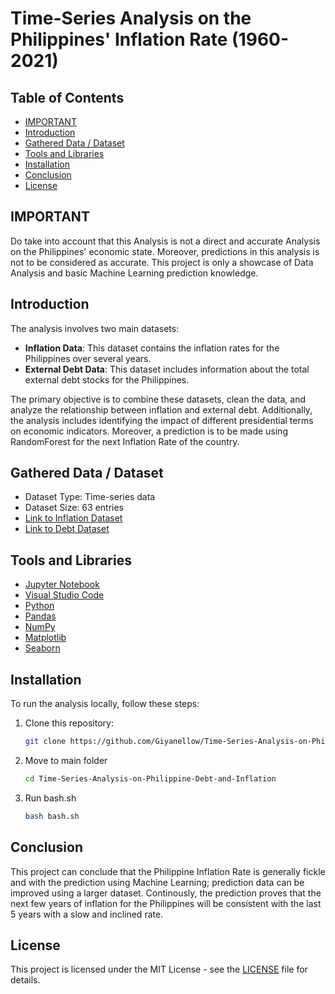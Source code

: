 # Time-Series Analysis on the Philippines' Inflation Rate (1960-2021)

## Table of Contents
- [IMPORTANT](#important)
- [Introduction](#introduction)
- [Gathered Data / Dataset](#gathered-data--dataset)
- [Tools and Libraries](#tools-and-libraries)
- [Installation](#installation)
- [Conclusion](#conclusion)
- [License](#license)

## IMPORTANT
Do take into account that this Analysis is not a direct and accurate Analysis on the Philippines' economic state. Moreover, predictions in this analysis is not to be considered as accurate. This project is only a showcase of Data Analysis and basic Machine Learning prediction knowledge.

## Introduction
The analysis involves two main datasets:

- **Inflation Data**: This dataset contains the inflation rates for the Philippines over several years.
- **External Debt Data**: This dataset includes information about the total external debt stocks for the Philippines.

The primary objective is to combine these datasets, clean the data, and analyze the relationship between inflation and external debt. Additionally, the analysis includes identifying the impact of different presidential terms on economic indicators. Moreover, a prediction is to be made using RandomForest for the next Inflation Rate of the country.


## Gathered Data / Dataset
- Dataset Type: Time-series data
- Dataset Size: 63 entries
- [Link to Inflation Dataset](https://fred.stlouisfed.org/series/FPCPITOTLZGPHL)
- [Link to Debt Dataset](https://statrealm.com/sector/economy/external-debt-stocks-total-dod-current-us/PHL)

## Tools and Libraries

- [Jupyter Notebook](https://jupyter.org)
- [Visual Studio Code](https://code.visualstudio.com)
- [Python](https://www.python.org)
- [Pandas](https://pandas.pydata.org/)
- [NumPy](https://numpy.org/)
- [Matplotlib](https://matplotlib.org/)
- [Seaborn](https://seaborn.pydata.org)

## Installation

To run the analysis locally, follow these steps:

1. Clone this repository:

   ```bash
   git clone https://github.com/Giyanellow/Time-Series-Analysis-on-Philippine-Debt-and-Inflation
   ```
2. Move to main folder
   ```bash
   cd Time-Series-Analysis-on-Philippine-Debt-and-Inflation
   ```
   
3. Run bash.sh
   ```bash
   bash bash.sh
   ```

## Conclusion

This project can conclude that the Philippine Inflation Rate is generally fickle and with the prediction using Machine Learning; prediction data can be improved using a larger dataset. Continously, the prediction proves that the next few years of inflation for the Philippines will be consistent with the last 5 years with a slow and inclined rate.

## License

This project is licensed under the MIT License - see the [LICENSE](LICENSE) file for details.
